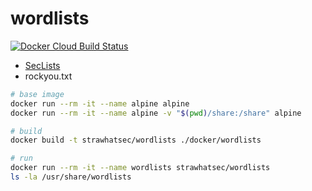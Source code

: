 # wordlists

[![Docker Cloud Build Status][build-image]][build-url]

[build-image]: https://img.shields.io/docker/cloud/build/strawhatsec/wordlists?style=flat-square
[build-url]: https://hub.docker.com/r/strawhatsec/wordlists

* [SecLists](https://github.com/danielmiessler/SecLists)
* rockyou.txt

```bash
# base image
docker run --rm -it --name alpine alpine
docker run --rm -it --name alpine -v "$(pwd)/share:/share" alpine

# build
docker build -t strawhatsec/wordlists ./docker/wordlists

# run
docker run --rm -it --name wordlists strawhatsec/wordlists
ls -la /usr/share/wordlists
```

<!--
TODO share volume with host

https://stackoverflow.com/questions/44284484/docker-compose-share-named-volume-between-multiple-containers
https://stackoverflow.com/questions/47664107/docker-mount-to-folder-overriding-content

-->
